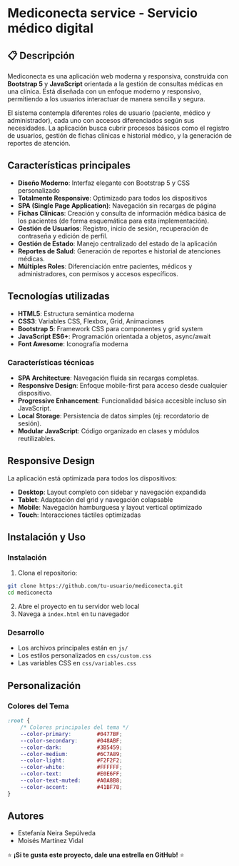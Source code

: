 # Mediconecta service - Servicio médico digital 

## 📋 Descripción

Mediconecta es una aplicación web moderna y responsiva, construida con **Bootstrap 5** y **JavaScript** orientada a la gestión de consultas médicas en una clínica. Está diseñada con un enfoque moderno y responsivo, permitiendo a los usuarios interactuar de manera sencilla y segura.

El sistema contempla diferentes roles de usuario (paciente, médico y administrador), cada uno con accesos diferenciados según sus necesidades. La aplicación busca cubrir procesos básicos como el registro de usuarios, gestión de fichas clínicas e historial médico, y la generación de reportes de atención.

## Características principales

- **Diseño Moderno**: Interfaz elegante con Bootstrap 5 y CSS personalizado
- **Totalmente Responsive**: Optimizado para todos los dispositivos
- **SPA (Single Page Application)**: Navegación sin recargas de página
- **Fichas Clínicas**: Creación y consulta de información médica básica de los pacientes (de forma esquemática para esta implementación).
- **Gestión de Usuarios**: Registro, inicio de sesión, recuperación de contraseña y edición de perfil.
- **Gestión de Estado**: Manejo centralizado del estado de la aplicación
- **Reportes de Salud**: Generación de reportes e historial de atenciones médicas.
- **Múltiples Roles**: Diferenciación entre pacientes, médicos y administradores, con permisos y accesos específicos.

## Tecnologías utilizadas

- **HTML5**: Estructura semántica moderna
- **CSS3**: Variables CSS, Flexbox, Grid, Animaciones
- **Bootstrap 5**: Framework CSS para componentes y grid system
- **JavaScript ES6+**: Programación orientada a objetos, async/await
- **Font Awesome**: Iconografía moderna

### Características técnicas

- **SPA Architecture**: Navegación fluida sin recargas completas.
- **Responsive Design**: Enfoque mobile-first para acceso desde cualquier dispositivo.
- **Progressive Enhancement**: Funcionalidad básica accesible incluso sin JavaScript.
- **Local Storage**: Persistencia de datos simples (ej: recordatorio de sesión).
- **Modular JavaScript**: Código organizado en clases y módulos reutilizables.

## Responsive Design

La aplicación está optimizada para todos los dispositivos:

- **Desktop**: Layout completo con sidebar y navegación expandida
- **Tablet**: Adaptación del grid y navegación colapsable
- **Mobile**: Navegación hamburguesa y layout vertical optimizado
- **Touch**: Interacciones táctiles optimizadas

## Instalación y Uso

### Instalación
1. Clona el repositorio:
```bash
git clone https://github.com/tu-usuario/mediconecta.git
cd mediconecta
```

2. Abre el proyecto en tu servidor web local
3. Navega a `index.html` en tu navegador

### Desarrollo
- Los archivos principales están en `js/`
- Los estilos personalizados en `css/custom.css`
- Las variables CSS en `css/variables.css`

## Personalización

### Colores del Tema
```css
:root {
    /* Colores principales del tema */
    --color-primary:        #0477BF;
    --color-secondary:      #048ABF;
    --color-dark:           #3B5459;
    --color-medium:         #6C7A89;
    --color-light:          #F2F2F2;
    --color-white:          #FFFFFF;
    --color-text:           #E0E6FF;
    --color-text-muted:     #A0A8B8;
    --color-accent:         #41BF78;
}
```

## Autores

- Estefanía Neira Sepúlveda
- Moisés Martínez Vidal 


⭐ **¡Si te gusta este proyecto, dale una estrella en GitHub!** ⭐
